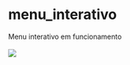 # menu_interativo

Menu interativo em funcionamento
<br>
<br>
<img src="https://github.com/denisemaoliveira/menu_interativo/blob/main/Asset/Gif_menu%20interativo.gif">
